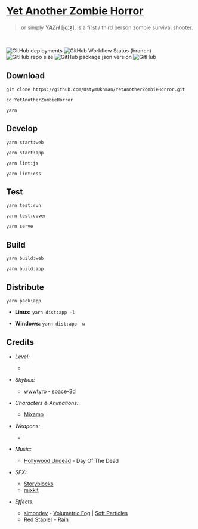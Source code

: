 # [Yet Another Zombie Horror](http://35.158.218.205/experiments/YetAnotherZombieHorror/) #

> or simply ***YAZH*** [[jɑːʒ](http://35.158.218.205/experiments/YetAnotherZombieHorror/assets/sounds/YAZH.mp3)], is a first / third person zombie survival shooter.

<br />

![GitHub deployments](https://img.shields.io/github/deployments/UstymUkhman/YetAnotherZombieHorror/github-pages)
![GitHub Workflow Status (branch)](https://img.shields.io/github/workflow/status/UstymUkhman/YetAnotherZombieHorror/Check%20commit%20message%20style/main)
![GitHub repo size](https://img.shields.io/github/repo-size/UstymUkhman/YetAnotherZombieHorror)
![GitHub package.json version](https://img.shields.io/github/package-json/v/UstymUkhman/YetAnotherZombieHorror)
![GitHub](https://img.shields.io/github/license/UstymUkhman/YetAnotherZombieHorror)
<!-- [![Coverage Status](https://img.shields.io/coveralls/github/UstymUkhman/YetAnotherZombieHorror)](https://coveralls.io/github/UstymUkhman/YetAnotherZombieHorror?branch=main) -->

## Download ##

`git clone https://github.com/UstymUkhman/YetAnotherZombieHorror.git`

`cd YetAnotherZombieHorror`

`yarn`

## Develop ##

`yarn start:web`

`yarn start:app`

`yarn lint:js`

`yarn lint:css`

## Test ##

`yarn test:run`

`yarn test:cover`

`yarn serve`

## Build ##

`yarn build:web`

`yarn build:app`

## Distribute ##

`yarn pack:app`

  - **Linux:** `yarn dist:app -l`

  - **Windows:** `yarn dist:app -w`

## Credits ##

  - *Level:*

    - 

  - *Skybox:*

    - [wwwtyro](https://github.com/wwwtyro) - [space-3d](https://github.com/wwwtyro/space-3d)

  - *Characters & Animations:*
  
    - [Mixamo](https://www.mixamo.com/#/)

  - *Weapons:*

    - 

  - *Music:*

    - [Hollywood Undead](https://www.hollywoodundead.com/) - Day Of The Dead
  
  - *SFX:*

    - [Storyblocks](https://www.storyblocks.com/)
    - [mixkit](https://mixkit.co/)

  - *Effects:*

    - [simondev](https://github.com/simondevyoutube) - [Volumetric Fog](https://www.youtube.com/watch?v=k1zGz55EqfU) | [Soft Particles](https://www.youtube.com/watch?v=arn_3WzCJQ8)
    - [Red Stapler](https://redstapler.co/) - [Rain](https://redstapler.co/three-js-realistic-rain-tutorial/)
